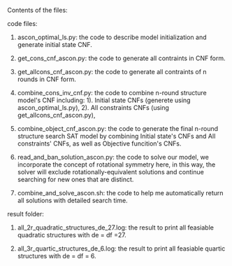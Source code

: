 Contents of the files:

code files:
1. ascon_optimal_ls.py: the code to describe model initialization and  generate initial state CNF.

2. get_cons_cnf_ascon.py: the code to generate all contraints in CNF form.

3. get_allcons_cnf_ascon.py: the code to generate all contraints of n rounds in CNF form.

4. combine_cons_inv_cnf.py: the code to combine n-round structure model's CNF including: 
1). Initial state CNFs (generete using ascon_optimal_ls.py), 
2). All constraints CNFs (using get_allcons_cnf_ascon.py), 

5. combine_object_cnf_ascon.py: the code to generate the final n-round structure search SAT model by combining Initial state's CNFs and All constraints' CNFs, as well as Objective funcition's CNFs.

6. read_and_ban_solution_ascon.py: the code to solve our model, we incorporate the concept of rotational symmetry here, in this way, the solver will exclude rotationally-equivalent solutions and continue searching for new ones that are distinct.

7. combine_and_solve_ascon.sh: the code to help me automatically return all solutions with detailed search time.


result folder:
1. all_2r_quadratic_structures_de_27.log: the result to print all feasiable quadratic structures with de = df =27.

1. all_3r_quartic_structures_de_6.log: the result to print all feasiable quartic structures with de = df = 6.
